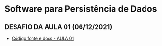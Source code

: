 # Software para Persistência de Dados

## DESAFIO DA AULA 01 (06/12/2021)

- [Código fonte e docs - AULA 01](./aula-01/README.md)
